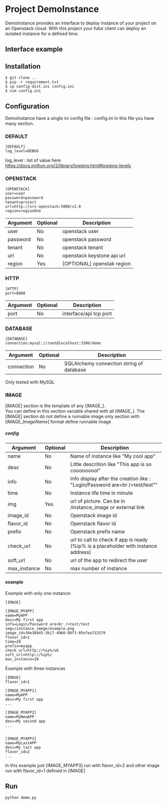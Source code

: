 # Project DemoInstance
DemoInstance provides an interface to deploy instance of your project on an Openstack cloud. With this project your futur client can deploy an isolated instance for a defined time.

## Interface example

## Installation

```
$ git clone ..
$ pip -r requirement.txt
$ cp config-dist.ini config.ini
$ vim config.ini
```

## Configuration

DemoInstance have a single ini config file : config.ini
In this file you have many section.

### DEFAULT
```
[DEFAULT]
log_level=DEBUG
```
log_level : list of value here https://docs.python.org/2/library/logging.html#logging-levels

### OPENSTACK
```
[OPENSTACK]
user=user
password=password
tenant=project
url=http://srv-openstack:5000/v2.0
region=regionOne
```
Argument|Optional|Description
--------|--|----
user |No| openstack user  
password |No| openstack password  
tenant |No| openstack tenant  
url |No| openstack keystone api url  
region |Yes| [OPTIONAL] openstak region

### HTTP
```
[HTTP]
port=8080
```
Argument|Optional|Description
--------|-|---
port |No|interface/api tcp port

### DATABASE
```
[DATABASE]
connection:mysql://root@localhost:3306/demo
```
Argument|Optional|Description
-------|-|----
connection |No|SQLAlchemy connection string of database

Only tested with MySQL

### IMAGE
[IMAGE] section is the template of any [IMAGE\_].  
You can define in this section variable shared with all [IMAGE\_]. The [IMAGE] section do not define a runnable image only section with [IMAGE\__ImageName_] format define runnable image

##### config
Argument|Optional|Description
------|--|----
name |No| Name of instance like "My cool app"
desc |No|Little descrition like "This app is so cooooooool"
info |No|info display after the creation like : "Login/Password are\<br />test/test""
time |No|Instance life time in minute
img |Yes|url of picture. Can be in /instance_image or external link
image_id |No| Openstack image id
flavor_id |No|Openstack flavor id
prefix |No|Openstack prefix name 
check_url |No|url to call to check if app is ready (%ip% is a placeholder with instance address)
soft_url |No|url of the app to redirect the user
max_instance |No|max number of instance


#### example
Example with only one instance:

```
[IMAGE]

[IMAGE_MYAPP]
name=MyAPP
desc=My first app
info=Login/Password are<br />test/test
img=/instance_image/example.png
image_id=34e38945-3b17-4960-80f3-05efea732579
flavor_id=1
time=20
prefix=myapp_
check_url=http://%ip%/ok
soft_url=http://%ip%/
max_instance=10
```

Example with three instances

```
[IMAGE]
flavor_id=1

[IMAGE_MYAPP1]
name=MyAPP
desc=My first app
...

[IMAGE_MYAPP2]
name=MyNewAPP
desc=My second app
...


[IMAGE_MYAPP3]
name=MyLastAPP
desc=My last app
flavor_id=2
...
```
In this example just [IMAGE_MYAPP3] run with flavor_id=2 and other image run with flavor_id=1 defined in [IMAGE]

## Run
```
python demo.py
```